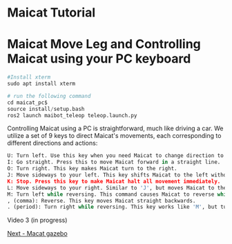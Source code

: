 # Maicat Tutorial
# Maicat Move Leg and Controlling Maicat using your PC keyboard

```python
#Install xterm
sudo apt install xterm
```
```python
# run the following command
cd maicat_pc$
source install/setup.bash
ros2 launch maibot_teleop teleop.launch.py
```
Controlling Maicat using a PC is straightforward, much like driving a car. We utilize a set of 9 keys to direct Maicat's movements, each corresponding to different directions and actions:
```python
U: Turn left. Use this key when you need Maicat to change direction to the left.
I: Go straight. Press this to move Maicat forward in a straight line.
O: Turn right. This key makes Maicat turn to the right.
J: Move sideways to your left. This key shifts Maicat to the left without changing the direction it's facing, similar to a sidestep.
K: Stop. Press this key to make Maicat halt all movement immediately.
L: Move sideways to your right. Similar to 'J', but moves Maicat to the right.
M: Turn left while reversing. This command causes Maicat to reverse while simultaneously turning left, useful for backing out of tight spots.
, (comma): Reverse. This key moves Maicat straight backwards.
. (period): Turn right while reversing. This key works like 'M', but turns Maicat to the right while it reverses.
```
Video 3 (in progress)

[Next - Macat gazebo](../10_maicat_gazebo/README.md)
